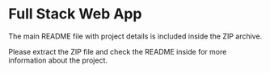 # Full Stack Web App

The main README file with project details is included inside the ZIP archive.

Please extract the ZIP file and check the README inside for more information about the project.
